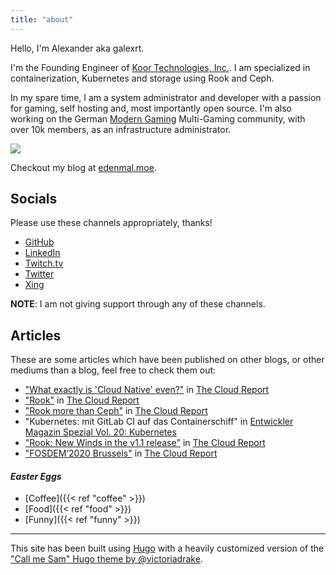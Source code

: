 ```yaml
---
title: "about"
---
```


Hello, I'm Alexander aka galexrt.

I'm the Founding Engineer of [Koor Technologies, Inc.](https://koor.tech/).
I am specialized in containerization, Kubernetes and storage using Rook and Ceph.

In my spare time, I am a system administrator and developer with a passion for gaming, self hosting and, most importantly open source.
I'm also working on the German [Modern Gaming](https://modern-gaming.net/) Multi-Gaming community, with over 10k members, as an infrastructure administrator.

<img src="profile_picture.jpg" style="max-width: 600px;">

Checkout my blog at [edenmal.moe](https://edenmal.moe/).

## Socials

Please use these channels appropriately, thanks!

* [GitHub](https://github.com/galexrt)
* [LinkedIn](https://www.linkedin.com/in/alexander-trost/)
* [Twitch.tv](https://twitch.tv/galexrt)
* [Twitter](https://twitter.com/galexrt)
* [Xing](https://www.xing.com/profile/Alexander_Trost18/cv)

**NOTE**: I am not giving support through any of these channels.

## Articles

These are some articles which have been published on other blogs, or other mediums than a blog, feel free to check them out:

* ["What exactly is 'Cloud Native' even?"](http://the-report.cloud/what-exactly-is-cloud-native-even) in [The Cloud Report](http://the-report.cloud/)
* ["Rook"](http://the-report.cloud/rook) in [The Cloud Report](http://the-report.cloud/)
* ["Rook more than Ceph"](http://the-report.cloud/rook-more-than-ceph) in [The Cloud Report](http://the-report.cloud/)
* "Kubernetes: mit GitLab CI auf das Containerschiff" in [Entwickler Magazin Spezial Vol. 20: Kubernetes](https://entwickler.de/entwickler-magazin/entwickler-magazin-spezial-vol-20-kubernetes-579891257.html)
* ["Rook: New Winds in the v1.1 release"](http://the-report.cloud/rook-new-winds-in-the-v1-1-release) in [The Cloud Report](http://the-report.cloud/)
* ["FOSDEM’2020 Brussels"](http://the-report.cloud/fosdem2020-brussels) in [The Cloud Report](http://the-report.cloud/)

#### _Easter Eggs_

* [Coffee]({{< ref "coffee" >}})
* [Food]({{< ref "food" >}})
* [Funny]({{< ref "funny" >}})

***

This site has been built using [Hugo](https://gohugo.io/) with a heavily customized version of the ["Call me Sam" Hugo theme by @victoriadrake](https://github.com/victoriadrake/hugo-theme-sam).
